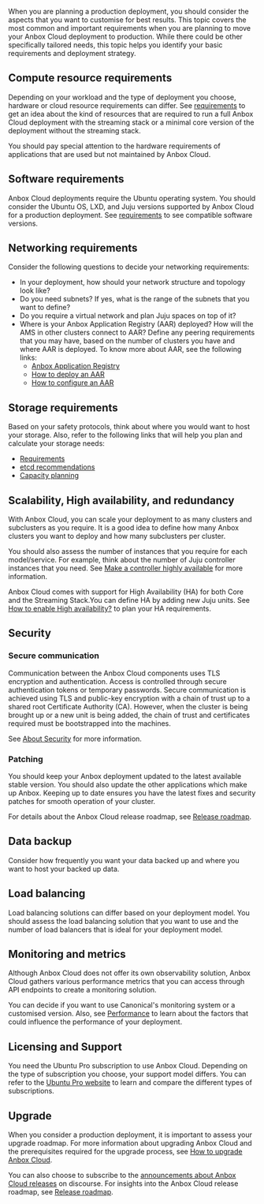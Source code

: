 When you are planning a production deployment, you should consider the aspects that you want to customise for best results. This topic covers the most common and important requirements when you are planning to move your Anbox Cloud deployment to production. While there could be other specifically tailored needs, this topic helps you identify your basic requirements and deployment strategy.

## Compute resource requirements 

Depending on your workload and the type of deployment you choose, hardware or cloud resource requirements can differ. See [requirements](https://discourse.ubuntu.com/t/requirements/17734) to get an idea about the kind of resources that are required to run a full Anbox Cloud deployment with the streaming stack or a minimal core version of the deployment without the streaming stack. 

You should pay special attention to the hardware requirements of applications that are used but not maintained by Anbox Cloud. 

## Software requirements 

Anbox Cloud deployments require the Ubuntu operating system. You should consider the Ubuntu OS, LXD, and Juju versions supported by Anbox Cloud for a production deployment. See [requirements](https://discourse.ubuntu.com/t/requirements/17734) to see compatible software versions.

## Networking requirements 

Consider the following questions to decide your networking requirements:

* In your deployment, how should your network structure and topology look like?
* Do you need subnets? If yes, what is the range of the subnets that you want to define?
* Do you require a virtual network and plan Juju spaces on top of it?
* Where is your Anbox Application Registry (AAR) deployed? How will the AMS in other clusters connect to AAR? Define any peering requirements that you may have, based on the number of clusters you have and where AAR is deployed. To know more about AAR, see the following links:
    * [Anbox Application Registry](https://discourse.ubuntu.com/t/anbox-application-registry-aar/17761)
    * [How to deploy an AAR](https://discourse.ubuntu.com/t/how-to-deploy-an-aar/17749) 
    * [How to configure an AAR](https://discourse.ubuntu.com/t/how-to-configure-an-aar/24319)

## Storage requirements
Based on your safety protocols, think about where you would want to host your storage. Also, refer to the following links that will help you plan and calculate your storage needs:

* [Requirements](https://discourse.ubuntu.com/t/requirements/17734)
* [etcd recommendations](https://etcd.io/docs/v3.5/op-guide/hardware/)
* [Capacity planning](https://discourse.ubuntu.com/t/about-capacity-planning/28717)

## Scalability, High availability, and redundancy

With Anbox Cloud, you can scale your deployment to as many clusters and subclusters as you require. It is a good idea to define how many Anbox clusters you want to deploy and how many subclusters per cluster. 

You should also assess the number of instances that you require for each model/service. For example, think about the number of Juju controller instances that you need. See [Make a controller highly available](https://juju.is/docs/olm/manage-controllers#heading--make-a-controller-highly-available) for more information.

Anbox Cloud comes with support for High Availability (HA) for both Core and the Streaming Stack.You can define HA by adding new Juju units. See [How to enable High availability?](https://discourse.ubuntu.com/t/how-to-enable-high-availability/17754) to plan your HA requirements.

## Security

### Secure communication

Communication between the Anbox Cloud components uses TLS encryption and authentication. Access is controlled through secure authentication tokens or temporary passwords. Secure communication is achieved using TLS and public-key encryption with a chain of trust up to a shared root Certificate Authority (CA). However, when the cluster is being brought up or a new unit is being added, the chain of trust and certificates required must be bootstrapped into the machines.

See [About Security](https://discourse.ubuntu.com/t/about-security/31217) for more information.

### Patching

You should keep your Anbox deployment updated to the latest available stable version. You should also update the other applications which make up Anbox. Keeping up to date ensures you have the latest fixes and security patches for smooth operation of your cluster.

For details about the Anbox Cloud release roadmap, see [Release roadmap](https://discourse.ubuntu.com/t/release-roadmap/19359).

## Data backup

Consider how frequently you want your data backed up and where you want to host your backed up data.

## Load balancing 

Load balancing solutions can differ based on your deployment model. You should assess the load balancing solution that you want to use and the number of load balancers that is ideal for your deployment model.

## Monitoring and metrics

Although Anbox Cloud does not offer its own observability solution, Anbox Cloud gathers various performance metrics that you can access through API endpoints to create a monitoring solution.

You can decide if you want to use Canonical's monitoring system or a customised version. Also, see [Performance](https://discourse.ubuntu.com/t/29416) to learn about the factors that could influence the performance of your deployment.

## Licensing and Support

You need the Ubuntu Pro subscription to use Anbox Cloud. Depending on the type of subscription you choose, your support model differs. You can refer to the [Ubuntu Pro website](https://ubuntu.com/pro) to learn and compare the different types of subscriptions. 

## Upgrade

When you consider a production deployment, it is important to assess your upgrade roadmap. For more information about upgrading Anbox Cloud and the prerequisites required for the upgrade process, see [How to upgrade Anbox Cloud](https://discourse.ubuntu.com/t/how-to-upgrade-anbox-cloud/17750). 

You can also choose to subscribe to the [announcements about Anbox Cloud releases](https://discourse.ubuntu.com/c/anbox-cloud/announcements/55) on discourse. For insights into the Anbox Cloud release roadmap, see [Release roadmap](https://discourse.ubuntu.com/t/release-roadmap/19359).